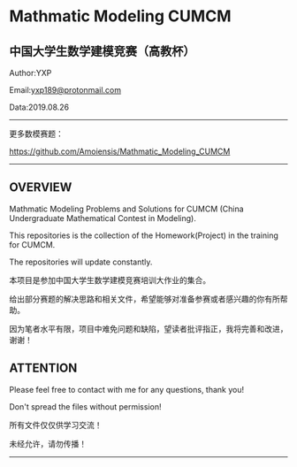 Mathmatic Modeling CUMCM
=======================================
中国大学生数学建模竞赛（高教杯）
---------------------------------------
Author:YXP

Email:yxp189@protonmail.com

Data:2019.08.26
***************************************************************
更多数模赛题：

https://github.com/Amoiensis/Mathmatic_Modeling_CUMCM
***************************************************************

OVERVIEW
---------------------------------------

Mathmatic Modeling Problems and Solutions for CUMCM (China Undergraduate Mathematical Contest in Modeling).

This repositories is the collection of the Homework(Project) in the training for CUMCM.

The repositories will update constantly.

本项目是参加中国大学生数学建模竞赛培训大作业的集合。

给出部分赛题的解决思路和相关文件，希望能够对准备参赛或者感兴趣的你有所帮助。

因为笔者水平有限，项目中难免问题和缺陷，望读者批评指正，我将完善和改进，谢谢！

ATTENTION
---------------------------------------
Please feel free to contact with me for any questions, thank you!

Don't spread the files without permission!

所有文件仅仅供学习交流！

未经允许，请勿传播！
***************************************
